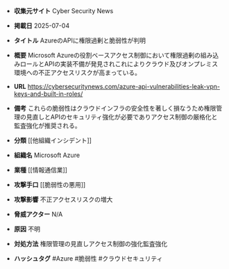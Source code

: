 - **収集元サイト**
Cyber Security News

- **掲載日**
2025-07-04

- **タイトル**
AzureのAPIに権限過剰と脆弱性が判明

- **概要**
Microsoft Azureの役割ベースアクセス制御において権限過剰の組み込みロールとAPIの実装不備が発見されこれによりクラウド及びオンプレミス環境への不正アクセスリスクが高まっている。

- **URL**
https://cybersecuritynews.com/azure-api-vulnerabilities-leak-vpn-keys-and-built-in-roles/

- **備考**
これらの脆弱性はクラウドインフラの安全性を著しく損なうため権限管理の見直しとAPIのセキュリティ強化が必要でありアクセス制御の厳格化と監査強化が推奨される。

- **分類**
[[他組織インシデント]]

- **組織名**
Microsoft Azure

- **業種**
[[情報通信業]]

- **攻撃手口**
[[脆弱性の悪用]]

- **攻撃影響**
不正アクセスリスクの増大

- **脅威アクター**
N/A

- **原因**
不明

- **対処方法**
権限管理の見直しアクセス制御の強化監査強化

- **ハッシュタグ**
#Azure #脆弱性 #クラウドセキュリティ
